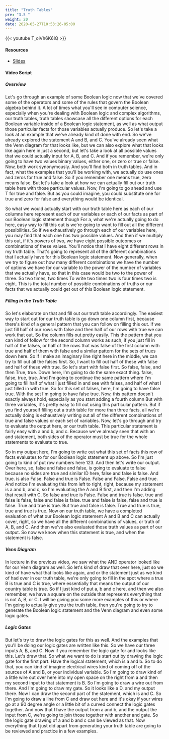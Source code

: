 ```yaml
---
title: "Truth Tables"
pre: "3.5 "
weight: 20
date: 2020-05-27T10:53:26-05:00
---
```


{{< youtube T_olVh6K6IQ >}}


#### Resources

* [Slides](/1-cc110/03-bits-and-boolean-algebra/slides/03-Bits-and-Boolean-Algebra.pdf)

#### Video Script

##### Overview

Let's go through an example of some Boolean logic now that we've covered some of the operators and some of the rules that govern the Boolean algebra behind it. A lot of times what you'll see in computer science, especially when you're dealing with Boolean logic and complex algorithms, our truth tables, truth tables showcase all the different options for each Boolean variable inside of a Boolean logic statement, as well as what output those particular facts for those variables actually produce. So let's take a look at an example that we've already kind of done with end. So we've already explored the statement A and B, and C. You've already seen what the Venn diagram for that looks like, but we can also explore what that looks like again here in just a second, but let's take a look at all possible values that we could actually input for A, B, and C. And if you remember, we're only going to have two values binary values, either one, or zero or true or false. Now, both work synonymously. And you'll find both in truth tables. And in fact, what the examples that you'll be working with, we actually do use ones and zeros for true and false. So if you remember one means true, zero means false. But let's take a look at how we can actually fill out our truth table here with those particular values. Now, I'm going to go ahead and use T for true and false. But as you could imagine, you could substitute one for true and zero for false and everything would be identical. 

So what we would actually start with our truth table here as each of our columns here represent each of our variables or each of our facts as part of our Boolean logic statement though For a, what we're actually going to do here, easy way to fill this out is we're going to want to fill out all the different possibilities. So if we exhaustively go through each of our variables here, you may find that each one has two possible values. And then if we multiply this out, if it's powers of two, we have eight possible outcomes or combinations of these values. You'll notice that I have eight different rows in my truth table. That's going to represent all of the different combinations that I actually have for this Boolean logic statement. Now generally, when we try to figure out how many different combinations we have the number of options we have for our variable to the power of the number of variables that we actually have, so that in this case would be two to the power of three. So two times, two times To write two times two is four times two is eight. This is the total number of possible combinations of truths or our facts that we actually could get out of this Boolean logic statement. 

##### Filling in the Truth Table

So let's elaborate on that and fill out our truth table accordingly. The easiest way to start out for our truth table is go down one column first, because there's kind of a general pattern that you can follow on filling this out. If we just fill half of our rows with false and then half of our rows with true we can work that out. So the column fills out pretty easily. This the pattern that you can kind of follow for the second column works as such, if you just fill in half of the falses, or half of the rows that was false of the first column with true and half of them with false and a similar pattern for the sets of trues down here. So if I make an imaginary line right here in the middle, we can try to fill out all the falses first. So, I want to fill out half of these with false and half of these with true. So let's start with false first. So false, false, and then True, true. Down here, I'm going to do the same exact thing. false, false, true, true. And I'm going to continue the same pattern where I'm going to fill half of what I just filled in and see with falses, and half of what I just filled in with true. So for this set of falses, here, I'm going to have false true. With the set I'm going to have false true. Now, this pattern doesn't exactly always hold, especially as you start adding a fourth column But with three variables, it's pretty easy to fill out using this particular pattern. But if you find yourself filling out a truth table for more than three facts, all we're actually doing is exhaustively writing out all of the different combinations of true and false values or each set of variables. Now, let's go through and try to evaluate the output here, or our truth table. This particular statement is fairly easy with a and b, and c. Because we've already seen that with an and statement, both sides of the operator must be true for the whole statements to evaluate to true. 

So in my output here, I'm going to write out what this set of facts this row of facts evaluates to for our Boolean logic statement up above. So I'm just going to kind of put row numbers here 123. And then let's write our output. Over here, so, false and false and false, is going to evaluate to false because no sides are true and similar ID here, false and false is false. And true. is also False. False and true is False. False and False. False and true. And notice I'm evaluating this from left to right, right, because my statement is a and b, and c, so I'm evaluating the A and B first, and then I'm adding that result with C. So false and true is False. False and true is false. true and false is false, false and false is false. true and false is false, false and true is false. True and true is true. But true and false is false. True and true is true, true and true is true. Now on our truth table, we have a completed evaluation of what our Boolean logic statement A and B and C can actually cover, right, so we have all the different combinations of values, or truth of A, B, and C. And then we've also evaluated those truth values as part of our output. So now we know when this statement is true, and when the statement is false. 

##### Venn Diagram

In lecture in the previous video, we saw what the AND operator looked like for our Venn diagram as well. So let's kind of draw that over here, just so we kind of have what that looks like again, and or the statement just as we kind of had over in our truth table, we're only going to fill in the spot where a true B is true and C is true, where essentially that means the output of our country table is true. So if I just kind of put a, b and c here, and then we also remember, we have a square on the outside that represents everything that is not A, B, or C. I will be giving you some more examples of this or where I'm going to actually give you the truth table, then you're going to try to generate the Boolean logic statement and the Venn diagram and even some logic gates. 

##### Logic Gates

But let's try to draw the logic gates for this as well. And the examples that you'll be doing our logic gates are written like this. So we have our three inputs A, B, and C. Now if you remember the logic gate for and looks like this. Let's draw that. So what we want to do is start out by drawing the logic gate for the first part. Have the logical statement, which is a and b. So to do that, you can kind of imagine electrical wires kind of coming off of the sources of A and B, or your individual variable. So I'm going to draw kind of a little wire out over here into my open space on the right from a and then my second input to that statement is B. So I'm going to draw a wire out from there. And I'm going to draw my gate. So it looks like a D, and my output there. Now I can draw the second part of the statement, which is and C. So I'm going to draw a line from C and draw out here and it's okay if your wires go at a 90 degree angle or a little bit of a curved connect the logic gates together. And now that I have the output from a and b, and the output the input from C, we're going to join those together with another and gate. So the logic gate drawing of a and b and c can be viewed as that. Now everything that I just did apart from generating your truth table are going to be reviewed and practice in a few examples. 

